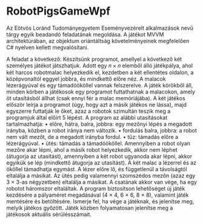 # RobotPigsGameWpf
Az Eötvös Loránd Tudományegyetem Eseményvezérelt alkalmazások nevű tárgy egyik beadandó feladatának megoldása.
A játékot MVVM architektúrában, az objektum oriántáltság követelményeinek megfelelően C# nyelven kellett megvalósítani.


A feladat a következő:
Készítsünk programot, amellyel a következő két személyes játékot játszhatjuk. 
Adott egy 𝑛 × 𝑛 elemből álló játékpálya, ahol két harcos robotmalac helyezkedik 
el, kezdetben a két ellentétes oldalon, a középvonaltól eggyel jobbra, és 
mindkettő előre néz. A malacok lézerágyúval és egy támadóököllel vannak 
felszerelve. 
A játék körökből áll, minden körben a játékosok egy programot futtathatnak a 
malacokon, amely öt utasításból állhat (csak ennyi fér a malac memóriájába). A 
két játékos először leírja a programot (úgy, hogy azt a másik játékos ne lássa), 
majd egyszerre futtatják le őket, azaz a robotok szimultán teszik meg a 
programjuk által előírt 5 lépést. 
A program az alábbi utasításokat tartalmazhatja: 
• előre, hátra, balra, jobbra: egy mezőnyi lépés a megadott irányba, közben a 
robot iránya nem változik. 
• fordulás balra, jobbra: a robot nem vált mezőt, de a megadott irányba 
fordul. 
• tűz: támadás előre a lézerágyúval. 
• ütés: támadás a támadóököllel. 
Amennyiben a robot olyan mezőre akar lépni, ahol a másik robot helyezkedik, 
akkor nem léphet (átugorja az utasítást), amennyiben a két robot ugyanoda akar 
lépni, akkor egyikük se lép (mindkettő átugorja az utasítást). 
A két malac a lézerrel és az ököllel támadhatja egymást. A lézer előre lő, és 
függetlenül a távolságtól eltalálja a másikat. Az ütés pedig valamennyi 
szomszédos mezőn (azaz egy 3 × 3-as négyzetben) eltalálja a másikat. A csatának 
akkor van vége, ha egy robotot háromszor eltaláltak. 
A program biztosítson lehetőséget új játék kezdésére a pályaméret megadásával 
(4 × 4, 6 × 6, 8 × 8), valamint játék mentésére és betöltésére. Ismerje fel, ha vége 
a játéknak, és jelenítse meg, melyik játékos győzött. Játék közben folyamatosan 
jelenítse meg a játékosok aktuális sérülésszámait.
